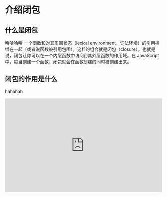 # 介绍闭包
## 什么是闭包
哈哈哈哈
一个函数和对其周围状态（lexical environment，词法环境）的引用捆绑在一起（或者说函数被引用包围），这样的组合就是闭包（closure）。也就是说，闭包让你可以在一个内层函数中访问到其外层函数的作用域。在 JavaScript 中，每当创建一个函数，闭包就会在函数创建的同时被创建出来。

## 闭包的作用是什么
hahahah

<iframe height="300" style="width: 100%;" scrolling="no" title="Lerp lines canvas" src="https://codepen.io/supah/embed/vYmyGNL?default-tab=html%2Cresult" frameborder="no" loading="lazy" allowtransparency="true" allowfullscreen="true">
  See the Pen <a href="https://codepen.io/supah/pen/vYmyGNL">
  Lerp lines canvas</a> by Fabio Ottaviani (<a href="https://codepen.io/supah">@supah</a>)
  on <a href="https://codepen.io">CodePen</a>.
</iframe>

<script async src="https://cpwebassets.codepen.io/assets/embed/ei.js"></script>
